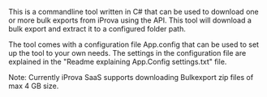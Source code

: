 This is a commandline tool written in C# that can be used to download one or more bulk exports from iProva using the API.
This tool will download a bulk export and extract it to a configured folder path. 

The tool comes with a configuration file App.config that can be used to set up the tool to your own needs. 
The settings in the configuration file are explained in the "Readme explaining App.Config settings.txt" file. 

Note: Currently iProva SaaS supports downloading Bulkexport zip files of max 4 GB size.
